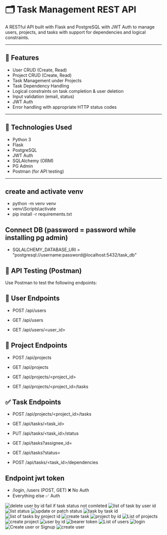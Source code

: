 # 🗂️ Task Management REST API

A RESTful API built with Flask and PostgreSQL with JWT Auth to manage users, projects, and tasks with support for dependencies and logical constraints.

---

## 📌 Features

- User CRUD (Create, Read)
- Project CRUD (Create, Read)
- Task Management under Projects
- Task Dependency Handling
- Logical constraints on task completion & user deletion
- Input validation (email, status)
- JWT Auth
- Error handling with appropriate HTTP status codes

---

## 🚀 Technologies Used

- Python 3
- Flask
- PostgreSQL
- JWT Auth
- SQLAlchemy (ORM)
- PG Admin
- Postman (for API testing)

---

## create and activate venv
- python -m venv venv
- venv\Scripts\activate
- pip install -r requirements.txt


## Connect DB (password = password while installing pg admin)
- SQLALCHEMY_DATABASE_URI = "postgresql://username:password@localhost:5432/task_db"

## 🧪 API Testing (Postman)
Use Postman to test the following endpoints:

## 👤 User Endpoints
- POST /api/users

- GET /api/users

- GET /api/users/<user_id>

## 📁 Project Endpoints
- POST /api/projects

- GET /api/projects

- GET /api/projects/<project_id>

- GET /api/projects/<project_id>/tasks

## ✅ Task Endpoints
- POST /api/projects/<project_id>/tasks

- GET /api/tasks/<task_id>

- PUT /api/tasks/<task_id>/status

- GET /api/tasks?assignee_id=<id>

- GET /api/tasks?status=<status>

- POST /api/tasks/<task_id>/dependencies

## Endpoint	jwt token
- /login, /users (POST, GET)	❌ No Auth
- Everything else	✅ Auth



![delete user by id fail if task status not comleted](https://github.com/user-attachments/assets/6cb28c4d-16ed-4a7d-b9a3-4ab318ed978c)
![list of task by user id](https://github.com/user-attachments/assets/ca578b46-8e9b-46e3-8024-4d33e8a73234)
![list status](https://github.com/user-attachments/assets/f341d8cf-7a89-4bd8-b216-796cd7393bd1)
![update or patch status](https://github.com/user-attachments/assets/432fa28e-2031-4560-a210-ac4bc2a88078)
![task by task id](https://github.com/user-attachments/assets/2234f669-ffcf-46a4-b26f-19972dc030a6)
![list of tasks by project id](https://github.com/user-attachments/assets/37457b53-c0c4-4fc3-be85-535948e651e1)
![create task](https://github.com/user-attachments/assets/63a3c4e1-962a-44fb-aecf-5eec7a37dc68)
![project by id](https://github.com/user-attachments/assets/2a794468-d575-4579-814e-291de94a5c81)
![List of projects](https://github.com/user-attachments/assets/fbd186d1-d21b-4e33-bfa4-5ebbfd754c2a)
![create project](https://github.com/user-attachments/assets/6c5edc55-9700-4b45-b17c-02aa7a468b3a)
![user by id](https://github.com/user-attachments/assets/f4a559fa-31b6-4705-b86e-baa0a48df9db)
![bearer token](https://github.com/user-attachments/assets/29292415-fc83-45a4-8eb3-75076c260d43)
![List of users](https://github.com/user-attachments/assets/65438979-2765-4e3d-88c5-12e7241bbb22)
![login ](https://github.com/user-attachments/assets/e051d0ac-d513-49cc-ae9a-0f4f22447a22)
![Create user or Signup](https://github.com/user-attachments/assets/24370a2b-94a9-41d2-b395-6c84438e1516)
![create user](https://github.com/user-attachments/assets/c0753263-56aa-44ba-87ff-d7f522bcfa62)



